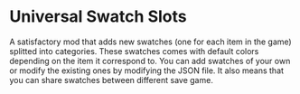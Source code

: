 # Universal Swatch Slots
A satisfactory mod that adds new swatches (one for each item in the game) splitted into categories. These swatches comes with default colors depending on the item it correspond to. You can add swatches of your own or modify the existing ones by modifying the JSON file. It also means that you can share swatches between different save game.
